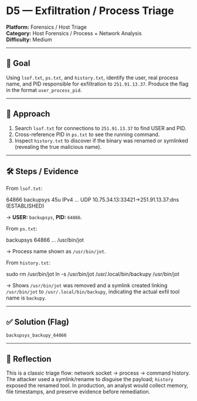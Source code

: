 # D5 — Exfiltration / Process Triage 

**Platform:** Forensics / Host Triage  
**Category:** Host Forensics / Process + Network Analysis  
**Difficulty:** Medium

---

## 🎯 Goal
Using `lsof.txt`, `ps.txt`, and `history.txt`, identify the user, real process name, and PID responsible for exfiltration to `251.91.13.37`. Produce the flag in the format `user_process_pid`.

---

## 🧠 Approach
1. Search `lsof.txt` for connections to `251.91.13.37` to find USER and PID.  
2. Cross-reference PID in `ps.txt` to see the running command.  
3. Inspect `history.txt` to discover if the binary was renamed or symlinked (revealing the true malicious name).

---

## 🛠️ Steps / Evidence
From `lsof.txt`:

64866 backupsys 45u IPv4 ... UDP 10.75.34.13:33421->251.91.13.37:dns (ESTABLISHED)

→ **USER:** `backupsys`, **PID:** `64866`.

From `ps.txt`:

backupsys 64866 ... /usr/bin/jot

→ Process name shown as `/usr/bin/jot`.

From `history.txt`:

sudo rm /usr/bin/jot
ln -s /usr/bin/jot /usr/.local/bin/backupy
/usr/bin/jot

→ Shows `/usr/bin/jot` was removed and a symlink created linking `/usr/bin/jot` to `/usr/.local/bin/backupy`, indicating the actual exfil tool name is `backupy`.

---

## ✅ Solution (Flag)
`backupsys_backupy_64866`

---

## 📌 Reflection
This is a classic triage flow: network socket → process → command history. The attacker used a symlink/rename to disguise the payload; `history` exposed the renamed tool. In production, an analyst would collect memory, file timestamps, and preserve evidence before remediation.


